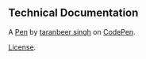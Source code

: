 Technical Documentation
-----------------------


A [Pen](https://codepen.io/staranbeer/pen/bGrQpWY) by [taranbeer singh](https://codepen.io/staranbeer) on [CodePen](https://codepen.io).

[License](https://codepen.io/license/pen/bGrQpWY).